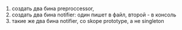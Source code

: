 1) создать два бина preproccessor,
2) создать два бина notifier: один пишет в файл, второй - в консоль
3) такие же два бина notifier, со skope prototype, а не singleton

